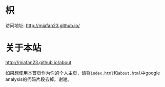 # 枳

访问地址: http://miafan23.github.io/

# 关于本站
http://miafan23.github.io/about  

如果想使用本首页作为你的个人主页，请将`index.html`和`about.html`中google analysis的代码片段去掉。谢谢。
